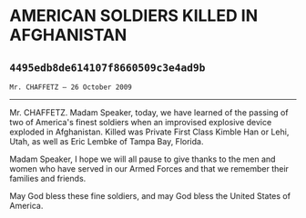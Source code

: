 # AMERICAN SOLDIERS KILLED IN AFGHANISTAN
## `4495edb8de614107f8660509c3e4ad9b`
`Mr. CHAFFETZ — 26 October 2009`

---


Mr. CHAFFETZ. Madam Speaker, today, we have learned of the passing of 
two of America's finest soldiers when an improvised explosive device 
exploded in Afghanistan. Killed was Private First Class Kimble Han or 
Lehi, Utah, as well as Eric Lembke of Tampa Bay, Florida.

Madam Speaker, I hope we will all pause to give thanks to the men and 
women who have served in our Armed Forces and that we remember their 
families and friends.

May God bless these fine soldiers, and may God bless the United 
States of America.
